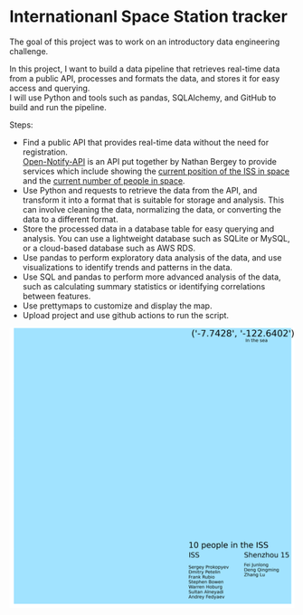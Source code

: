 # Internationanl Space Station tracker

The goal of this project was to work on an introductory data engineering challenge.  

In this project, I want to build a data pipeline that retrieves real-time data from a public API, processes and formats the data, and stores it for easy access and querying.  
I will use Python and tools such as pandas, SQLAlchemy, and GitHub to build and run the pipeline.  

Steps:  
- Find a public API that provides real-time data without the need for registration.  
    [Open-Notify-API](!http://open-notify.org/Open-Notify-API/) is an API put together by Nathan Bergey to provide services which include showing the [current position of the ISS in space](!http://api.open-notify.org/iss-now.json) and the [current number of people in space](!http://api.open-notify.org/astros.json). 
- Use Python and requests to retrieve the data from the API, and transform it into a format that is suitable for storage and analysis. This can involve cleaning the data, normalizing the data, or converting the data to a different format.  
- Store the processed data in a database table for easy querying and analysis. You can use a lightweight database such as SQLite or MySQL, or a cloud-based database such as AWS RDS.  
- Use pandas to perform exploratory data analysis of the data, and use visualizations to identify trends and patterns in the data.  
- Use SQL and pandas to perform more advanced analysis of the data, such as calculating summary statistics or identifying correlations between features.  
- Use prettymaps to customize and display the map.  
- Upload project and use github actions to run the script.  


![ISS Tracker Output Figure](https://raw.githubusercontent.com/lagom-QB/ISS-Tracker/master/output.png)
